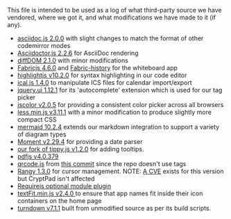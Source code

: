 <!--
SPDX-FileCopyrightText: 2023 XWiki CryptPad Team <contact@cryptpad.org> and contributors

SPDX-License-Identifier: AGPL-3.0-or-later
-->

This file is intended to be used as a log of what third-party source we have vendored, where we got it, and what modifications we have made to it (if any).

* [asciidoc.js 2.0.0](https://github.com/asciidoctor/codemirror-asciidoc/releases/tag/2.0.0) with slight changes to match the format of other codemirror modes
* [Asciidoctor.js 2.2.6](https://github.com/asciidoctor/asciidoctor.js/releases/tag/v2.2.6) for AsciiDoc rendering
* [diffDOM 2.1.0](https://github.com/fiduswriter/diffDOM) with minor modifications
* [Fabricjs 4.6.0](https://github.com/fabricjs/fabric.js) and [Fabric-history](https://github.com/lyzerk/fabric-history) for the whiteboard app
* [highlightjs v10.2.0](https://github.com/highlightjs/highlight.js/) for syntax highlighting in our code editor
* [ical.js 1.4.0](https://github.com/kewisch/ical.js/releases/tag/v1.4.0) to manipulate ICS files for calendar import/export
* [jquery.ui 1.12.1](https://jqueryui.com/) for its 'autocomplete' extension which is used for our tag picker
* [jscolor v2.0.5](https://jscolor.com/) for providing a consistent color picker across all browsers
* [less.min.js v3.11.1](https://github.com/less/less.js/releases/tag/v3.11.1) with a minor modification to produce slightly more compact CSS
* [mermaid 10.2.4](https://github.com/mermaid-js/mermaid/releases/tag/v10.2.4) extends our markdown integration to support a variety of diagram types
* [Moment v2.29.4](http://momentjs.com/) for providing a date parser
* [our fork of tippy.js v1.2.0](https://github.com/xwiki-labs/tippyjs) for adding tooltips.
* [pdfjs v4.0.379](https://mozilla.github.io/pdf.js/)
* [qrcode.js](https://github.com/davidshimjs/qrcodejs) from [this commit](https://github.com/davidshimjs/qrcodejs/commit/06c7a5e134f116402699f03cda5819e10a0e5787) since the repo doesn't use tags
* [Rangy 1.3.0](https://github.com/timdown/rangy/tree/1.3.0) for cursor management. NOTE: [A CVE](https://github.com/advisories/GHSA-65rp-mhqf-8gj3) exists for this version but CryptPad isn't affected
* [Requirejs optional module plugin](https://stackoverflow.com/a/27422370)
* [textFit.min.js v2.4.0 ](https://github.com/STRML/textFit/releases/tag/v2.4.0) to ensure that app names fit inside their icon containers on the home page
* [turndown v7.1.1](https://github.com/mixmark-io/turndown/releases/tag/v7.1.1) built from unmodified source as per its build scripts.

